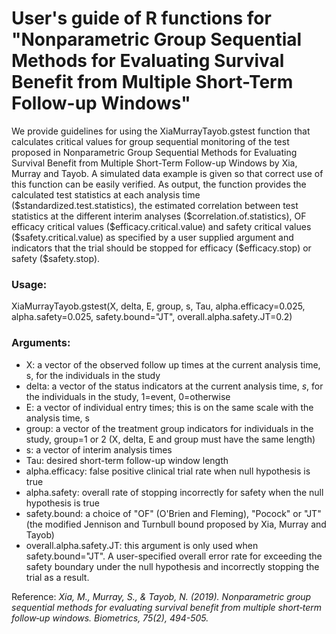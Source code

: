 

# User's guide of R functions for "Nonparametric Group Sequential Methods for Evaluating Survival Benefit from Multiple Short-Term Follow-up Windows"
We provide guidelines for using the XiaMurrayTayob.gstest function that calculates critical values for group sequential monitoring of the test proposed in Nonparametric Group Sequential Methods for Evaluating Survival Benefit from Multiple Short-Term Follow-up Windows by Xia, Murray and Tayob.  A simulated data example is given so that correct use of this function can be easily verified.  As output, the function provides the calculated test statistics at each analysis time (\$standardized.test.statistics), the estimated correlation between test statistics at the different interim analyses (\$correlation.of.statistics), OF efficacy critical values (\$efficacy.critical.value) and safety critical values (\$safety.critical.value) as specified by a user supplied argument  and  indicators that the trial should be stopped for efficacy ($efficacy.stop) or safety (\$safety.stop).

### Usage:
XiaMurrayTayob.gstest(X, delta, E, group, s, Tau, alpha.efficacy=0.025, alpha.safety=0.025, safety.bound="JT", overall.alpha.safety.JT=0.2)

### Arguments:
* X: a vector of the observed follow up times at the current analysis time, s, for the individuals in the study
* delta: a vector of the status indicators at the current analysis time, $s$, for the individuals in the study,  1=event, 0=otherwise
* E: a vector of individual entry times; this is on the same scale with the analysis time, s
* group: a vector of the treatment group indicators for individuals in the study, group=1 or 2 (X, delta, E and group must have the same length)
* s: a vector of interim analysis times
* Tau: desired short-term follow-up window length
* alpha.efficacy: false positive clinical trial rate when null hypothesis is true 
* alpha.safety: overall rate of stopping incorrectly for safety when the null hypothesis is true
* safety.bound: a choice of "OF" (O'Brien and Fleming), "Pocock" or "JT" (the modified Jennison and Turnbull bound proposed by Xia, Murray and Tayob)
* overall.alpha.safety.JT: this argument is only used when safety.bound="JT". A user-specified overall error rate for exceeding the safety boundary under the null hypothesis and incorrectly stopping the trial as a result.


Reference: _Xia, M., Murray, S., & Tayob, N. (2019). Nonparametric group sequential methods for evaluating survival benefit from multiple short‐term follow‐up windows. Biometrics, 75(2), 494-505._
